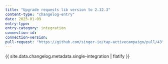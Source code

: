 ```yaml
---
title: "Upgrade requests lib version to 2.32.3"
content-type: "changelog-entry"
date: 2025-01-09
entry-type: 
entry-category: integration
connection-id: 
connection-version: 
pull-request: "https://github.com/singer-io/tap-activecampaign/pull/43"
---
```

{{ site.data.changelog.metadata.single-integration | flatify }}